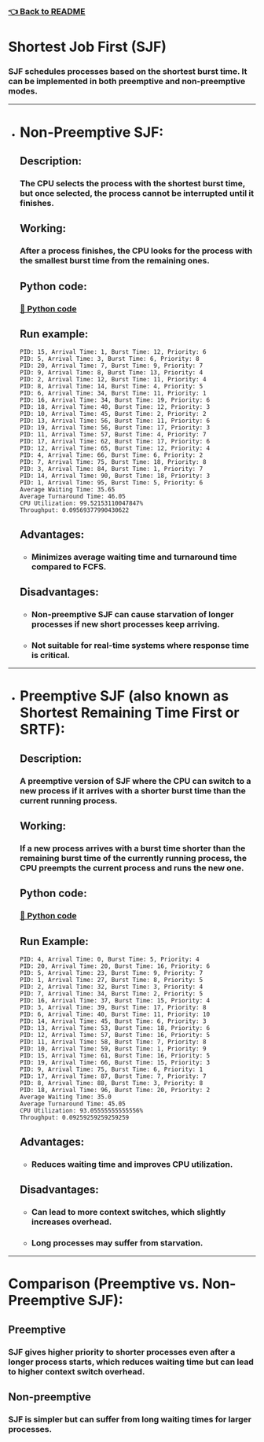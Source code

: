 ### [👈 Back to README](../../README.md)

# Shortest Job First (SJF)

### SJF schedules processes based on the shortest burst time. It can be implemented in both preemptive and non-preemptive modes.

---

- # Non-Preemptive SJF:
  ## Description:
  ### The CPU selects the process with the shortest burst time, but once selected, the process cannot be interrupted until it finishes.

  ## Working:

  ### After a process finishes, the CPU looks for the process with the smallest burst time from the remaining ones.

  ## Python code:

  ### [🐍 Python code](../../src/schedulers/non_preemptive_sjf.py)

  ## Run example:

    ```text
    PID: 15, Arrival Time: 1, Burst Time: 12, Priority: 6
    PID: 5, Arrival Time: 3, Burst Time: 6, Priority: 8
    PID: 20, Arrival Time: 7, Burst Time: 9, Priority: 7
    PID: 9, Arrival Time: 8, Burst Time: 13, Priority: 4
    PID: 2, Arrival Time: 12, Burst Time: 11, Priority: 4
    PID: 8, Arrival Time: 14, Burst Time: 4, Priority: 5
    PID: 6, Arrival Time: 34, Burst Time: 11, Priority: 1
    PID: 16, Arrival Time: 34, Burst Time: 19, Priority: 6
    PID: 18, Arrival Time: 40, Burst Time: 12, Priority: 3
    PID: 10, Arrival Time: 45, Burst Time: 2, Priority: 2
    PID: 13, Arrival Time: 56, Burst Time: 11, Priority: 6
    PID: 19, Arrival Time: 56, Burst Time: 17, Priority: 3
    PID: 11, Arrival Time: 57, Burst Time: 4, Priority: 7
    PID: 17, Arrival Time: 62, Burst Time: 17, Priority: 6
    PID: 12, Arrival Time: 65, Burst Time: 12, Priority: 4
    PID: 4, Arrival Time: 66, Burst Time: 6, Priority: 2
    PID: 7, Arrival Time: 75, Burst Time: 18, Priority: 8
    PID: 3, Arrival Time: 84, Burst Time: 1, Priority: 7
    PID: 14, Arrival Time: 90, Burst Time: 18, Priority: 3
    PID: 1, Arrival Time: 95, Burst Time: 5, Priority: 6
    Average Waiting Time: 35.65
    Average Turnaround Time: 46.05
    CPU Utilization: 99.52153110047847%
    Throughput: 0.09569377990430622
    ```

  ## Advantages:
    - ### Minimizes average waiting time and turnaround time compared to FCFS.
  ## Disadvantages:
    - ### Non-preemptive SJF can cause starvation of longer processes if new short processes keep arriving.
    - ### Not suitable for real-time systems where response time is critical.

---

- # Preemptive SJF (also known as Shortest Remaining Time First or SRTF):
  ## Description:

  ### A preemptive version of SJF where the CPU can switch to a new process if it arrives with a shorter burst time than the current running process.

  ## Working:

  ### If a new process arrives with a burst time shorter than the remaining burst time of the currently running process, the CPU preempts the current process and runs the new one.
  
  ## Python code:
  ### [🐍 Python code](../../src/schedulers/preemptive_sjf.py)
  
  ## Run Example:
  ```text
  PID: 4, Arrival Time: 0, Burst Time: 5, Priority: 4
  PID: 20, Arrival Time: 20, Burst Time: 16, Priority: 6
  PID: 5, Arrival Time: 23, Burst Time: 9, Priority: 7
  PID: 1, Arrival Time: 27, Burst Time: 8, Priority: 5
  PID: 2, Arrival Time: 32, Burst Time: 3, Priority: 4
  PID: 7, Arrival Time: 34, Burst Time: 2, Priority: 5
  PID: 16, Arrival Time: 37, Burst Time: 15, Priority: 4
  PID: 3, Arrival Time: 39, Burst Time: 17, Priority: 8
  PID: 6, Arrival Time: 40, Burst Time: 11, Priority: 10
  PID: 14, Arrival Time: 45, Burst Time: 6, Priority: 3
  PID: 13, Arrival Time: 53, Burst Time: 18, Priority: 6
  PID: 12, Arrival Time: 57, Burst Time: 16, Priority: 5
  PID: 11, Arrival Time: 58, Burst Time: 7, Priority: 8
  PID: 10, Arrival Time: 59, Burst Time: 1, Priority: 9
  PID: 15, Arrival Time: 61, Burst Time: 16, Priority: 5
  PID: 19, Arrival Time: 66, Burst Time: 15, Priority: 3
  PID: 9, Arrival Time: 75, Burst Time: 6, Priority: 1
  PID: 17, Arrival Time: 87, Burst Time: 7, Priority: 7
  PID: 8, Arrival Time: 88, Burst Time: 3, Priority: 8
  PID: 18, Arrival Time: 96, Burst Time: 20, Priority: 2
  Average Waiting Time: 35.0
  Average Turnaround Time: 45.05
  CPU Utilization: 93.05555555555556%
  Throughput: 0.09259259259259259
  ```
  ## Advantages:

    - ### Reduces waiting time and improves CPU utilization.

  ## Disadvantages:

    - ### Can lead to more context switches, which slightly increases overhead.
    - ### Long processes may suffer from starvation.

---

# Comparison (Preemptive vs. Non-Preemptive SJF):

## Preemptive
### SJF gives higher priority to shorter processes even after a longer process starts, which reduces waiting time but can lead to higher context switch overhead.

## Non-preemptive
### SJF is simpler but can suffer from long waiting times for larger processes.